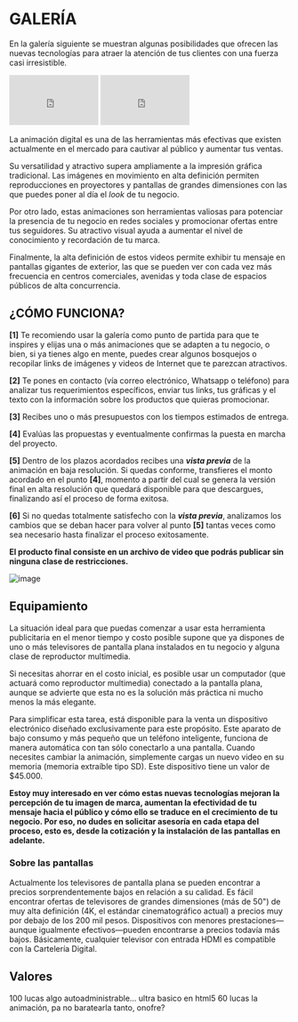 # GALERÍA
En la galería siguiente se muestran algunas posibilidades que ofrecen las nuevas tecnologías para atraer la atención de tus clientes con una fuerza casi irresistible.
<iframe src="https://player.vimeo.com/video/193567768?title=0&byline=0&portrait=0"   
width="160" height="90" frameborder="0" ></iframe>
<iframe src="https://player.vimeo.com/video/193567768?title=0&byline=0&portrait=0"   
width="160" height="90" frameborder="0" ></iframe>


La animación digital es una de las herramientas más efectivas que existen actualmente en el mercado para cautivar al público y aumentar tus ventas.

Su versatilidad y atractivo supera ampliamente a la impresión gráfica tradicional. Las imágenes en movimiento en alta definición permiten reproducciones en proyectores y pantallas de grandes dimensiones con las que puedes poner al día el _look_ de tu negocio.

Por otro lado, estas animaciones son herramientas valiosas para potenciar la presencia de tu negocio en redes sociales y promocionar ofertas entre tus seguidores. Su atractivo visual ayuda a aumentar el nivel de conocimiento y recordación de tu marca.

Finalmente, la alta definición de estos videos permite exhibir tu mensaje en pantallas gigantes de exterior, las que se pueden ver con cada vez más frecuencia en centros comerciales, avenidas y toda clase de espacios públicos de alta concurrencia. 

## ¿CÓMO FUNCIONA?
**[1]** Te recomiendo usar la galería como punto de partida para que te inspires y elijas una o más animaciones que se adapten a tu negocio, o bien, si ya tienes algo en mente, puedes crear algunos bosquejos o recopilar links de imágenes y videos de Internet que te parezcan atractivos.

**[2]** Te pones en contacto (vía correo electrónico, Whatsapp o teléfono) para analizar tus requerimientos específicos, enviar tus links, tus gráficas y el texto con la información sobre los productos que quieras promocionar.

**[3]** Recibes uno o más presupuestos con los tiempos estimados de entrega. 

**[4]** Evalúas las propuestas y eventualmente confirmas la puesta en marcha del proyecto.

**[5]** Dentro de los plazos acordados recibes una **_vista previa_** de la animación en baja resolución. Si quedas conforme, transfieres el monto acordado en el punto **[4]**, momento a partir del cual se genera la versión final en alta resolución que quedará disponible para que descargues, finalizando así el proceso de forma exitosa.

**[6]** Si no quedas totalmente satisfecho con la **_vista previa_**, analizamos los cambios que se deban hacer para volver al punto **[5]** tantas veces como sea necesario hasta finalizar el proceso exitosamente.

**El producto final consiste en un archivo de video que podrás publicar sin ninguna clase de restricciones.**

![image](https://user-images.githubusercontent.com/16393716/62242266-c3101700-b3a8-11e9-8502-3f346cec7d1f.png)

## Equipamiento
La situación ideal para que puedas comenzar a usar esta herramienta publicitaria en el menor tiempo y costo posible supone que ya dispones de uno o más televisores de pantalla plana instalados en tu negocio y alguna clase de reproductor multimedia.

Si necesitas ahorrar en el costo inicial, es posible usar un computador (que actuará como reproductor multimedia) conectado a la pantalla plana, aunque se advierte que esta no es la solución más práctica ni mucho menos la más elegante.

Para simplificar esta tarea, está disponible para la venta un dispositivo electrónico diseñado exclusivamente para este propósito. Este aparato de bajo consumo y más pequeño que un teléfono inteligente, funciona de manera automática con tan sólo conectarlo a una pantalla. Cuando necesites cambiar la animación, simplemente cargas un nuevo video en su memoria (memoria extraíble tipo SD). Este dispositivo tiene un valor de $45.000.

**Estoy muy interesado en ver cómo estas nuevas tecnologías mejoran la percepción de tu imagen de marca, aumentan la efectividad de tu mensaje hacia el público y cómo ello se traduce en el crecimiento de tu negocio. Por eso, no dudes en solicitar asesoría en cada etapa del proceso, esto es, desde la cotización y la instalación de las pantallas en adelante.**

### Sobre las pantallas
Actualmente los televisores de pantalla plana se pueden encontrar a precios sorprendentemente bajos en relación a su calidad. Es fácil encontrar ofertas de televisores de grandes dimensiones (más de 50") de muy alta definición (4K, el estándar cinematográfico actual) a precios muy por debajo de los 200 mil pesos. Dispositivos con menores prestaciones—aunque igualmente efectivos—pueden encontrarse a precios todavía más bajos. Básicamente, cualquier televisor con entrada HDMI es compatible con la Cartelería Digital.

## Valores

100 lucas algo autoadministrable... ultra basico en html5
60 lucas la animación, pa no baratearla tanto, onofre?

